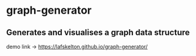 # graph-generator
Generates and visualises a graph data structure
---
demo link -> https://lafskelton.github.io/graph-generator/
